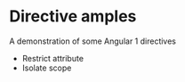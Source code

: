 # Directive amples
A demonstration of some Angular 1 directives

- Restrict attribute
- Isolate scope
